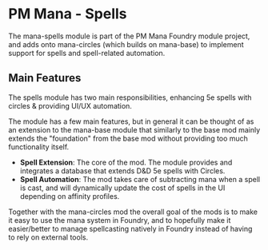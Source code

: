 # PM Mana - Spells

The mana-spells module is part of the PM Mana Foundry module project, and adds onto mana-circles (which builds on mana-base) to implement support for spells and spell-related automation.

## Main Features

The spells module has two main responsibilities, enhancing 5e spells with circles & providing UI/UX automation.

The module has a few main features, but in general it can be thought of as an extension to the mana-base module that similarly to the base mod mainly extends the "foundation" from the base mod without providing too much functionality itself.

 - **Spell Extension**: The core of the mod. The module provides and integrates a database that extends D&D 5e spells with Circles.
 - **Spell Automation**: The mod takes care of subtracting mana when a spell is cast, and will dynamically update the cost of spells in the UI depending on affinity profiles.

Together with the mana-circles mod the overall goal of the mods is to make it easy to use the mana system in Foundry, and to hopefully make it easier/better to manage spellcasting natively in Foundry instead of having to rely on external tools.